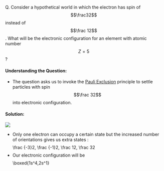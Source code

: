 Q. Consider a hypothetical world in which the electron has spin of $$\frac32$$ instead of $$\frac 12$$. What will be the electronic configuration for an element with atomic number $$Z=5$$ ?
#### Understanding the Question:
 - The question asks us to invoke the [Pauli Exclusion](../../../physics/quantum/Pauli%20Exclusion.md) principle to settle particles with spin $$\frac 32$$ into electronic configuration.
#### Solution:
 ![](spin%20of%20electron#^b9e2d1)
 - Only one electron can occupy a certain state but the increased number of orientations gives us extra states :$$$$\frac {-3}2, \frac {-1}2, \frac 12, \frac 32$$$$ 
 - Our electronic configuration will be $$$$\boxed{1s^4,2s^1}$$$$
